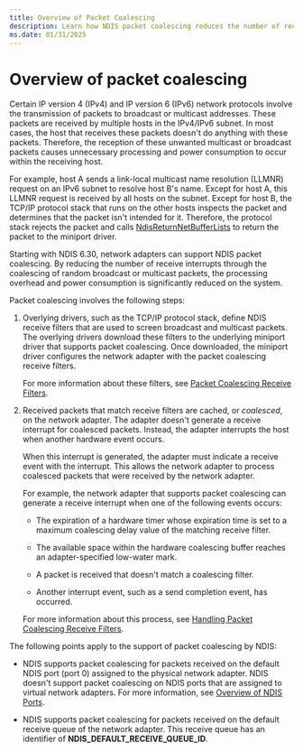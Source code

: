 ```yaml
---
title: Overview of Packet Coalescing
description: Learn how NDIS packet coalescing reduces the number of receive interrupts and lowers processing overhead.
ms.date: 01/31/2025
---
```


# Overview of packet coalescing

Certain IP version 4 (IPv4) and IP version 6 (IPv6) network protocols involve the transmission of packets to broadcast or multicast addresses. These packets are received by multiple hosts in the IPv4/IPv6 subnet. In most cases, the host that receives these packets doesn't do anything with these packets. Therefore, the reception of these unwanted multicast or broadcast packets causes unnecessary processing and power consumption to occur within the receiving host.

For example, host A sends a link-local multicast name resolution (LLMNR) request on an IPv6 subnet to resolve host B's name. Except for host A, this LLMNR request is received by all hosts on the subnet. Except for host B, the TCP/IP protocol stack that runs on the other hosts inspects the packet and determines that the packet isn't intended for it. Therefore, the protocol stack rejects the packet and calls [NdisReturnNetBufferLists](/windows-hardware/drivers/ddi/ndis/nf-ndis-ndisreturnnetbufferlists) to return the packet to the miniport driver.

Starting with NDIS 6.30, network adapters can support NDIS packet coalescing. By reducing the number of receive interrupts through the coalescing of random broadcast or multicast packets, the processing overhead and power consumption is significantly reduced on the system.

Packet coalescing involves the following steps:

1. Overlying drivers, such as the TCP/IP protocol stack, define NDIS receive filters that are used to screen broadcast and multicast packets. The overlying drivers download these filters to the underlying miniport driver that supports packet coalescing. Once downloaded, the miniport driver configures the network adapter with the packet coalescing receive filters.

    For more information about these filters, see [Packet Coalescing Receive Filters](packet-coalescing-receive-filters.md).

2. Received packets that match receive filters are cached, or *coalesced*, on the network adapter. The adapter doesn't generate a receive interrupt for coalesced packets. Instead, the adapter interrupts the host when another hardware event occurs.

    When this interrupt is generated, the adapter must indicate a receive event with the interrupt. This allows the network adapter to process coalesced packets that were received by the network adapter.

    For example, the network adapter that supports packet coalescing can generate a receive interrupt when one of the following events occurs:

    - The expiration of a hardware timer whose expiration time is set to a maximum coalescing delay value of the matching receive filter.

    - The available space within the hardware coalescing buffer reaches an adapter-specified low-water mark.

    - A packet is received that doesn't match a coalescing filter.

    - Another interrupt event, such as a send completion event, has occurred.

    For more information about this process, see [Handling Packet Coalescing Receive Filters](handling-packet-coalescing-receive-filters.md).

The following points apply to the support of packet coalescing by NDIS:

- NDIS supports packet coalescing for packets received on the default NDIS port (port 0) assigned to the physical network adapter. NDIS doesn't support packet coalescing on NDIS ports that are assigned to virtual network adapters. For more information, see [Overview of NDIS Ports](overview-of-ndis-ports.md).

- NDIS supports packet coalescing for packets received on the default receive queue of the network adapter. This receive queue has an identifier of **NDIS\_DEFAULT\_RECEIVE\_QUEUE\_ID**.
